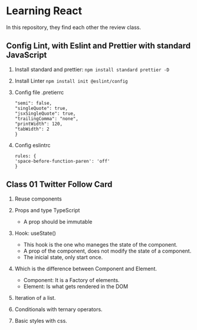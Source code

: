 # Learning React

In this repository, they find each other the review class.

## Config Lint, with Eslint and Prettier with standard JavaScript

1. Install standard and prettier:
   `npm install standard prettier -D`

2. Install Linter
   `npm install init @eslint/config`

3. Config file .pretierrc
   ```{
   "semi": false,
   "singleQuote": true,
   "jsxSingleQuote": true,
   "trailingComma": "none",
   "printWidth": 120,
   "tabWidth": 2
   }
   ```
4. Config eslintrc
   ```
   rules: {
   'space-before-function-paren': 'off'
   }
   ```

## Class 01 Twitter Follow Card

1. Reuse components
2. Props and type TypeScript
   - A prop should be immutable
3. Hook: useState()
   - This hook is the one who maneges the state of the component.
   - A prop of the component, does not modify the state of a component.
   - The inicial state, only start once.
4. Which is the difference between Component and Element.

   - Component: It is a Factory of elements.
   - Element: Is what gets rendered in the DOM

5. Iteration of a list.
6. Conditionals with ternary operators.
7. Basic styles with css.

